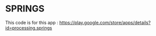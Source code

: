 SPRINGS
=======

This code is for this app : https://play.google.com/store/apps/details?id=processing.springs